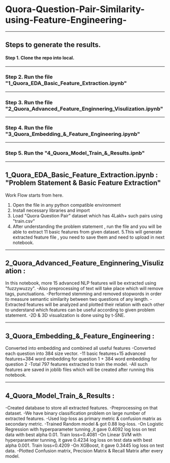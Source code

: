 # Quora-Question-Pair-Similarity-using-Feature-Engineering-

---

## **Steps to generate the results.**
#### **Step 1.** Clone the repo into local.
---
### **Step 2.** Run the file "1_Quora_EDA_Basic_Feature_Extraction.ipynb"
---
### **Step 3.** Run the file "2_Quora_Advanced_Feature_Enginnering_Visulization.ipynb"
---
### **Step 4.** Run the file "3_Quora_Embedding_&_Feature_Engineering.ipynb"
---
### **Step 5.** Run the "4_Quora_Model_Train_&_Results.ipnb"

---

## 1_Quora_EDA_Basic_Feature_Extraction.ipynb : "Problem Statement & Basic Feature Extraction"
Work Flow starts from here.
1. Open the file in any python compatible environment 
2. Install necessary libraries and import
3. Load "Quora Question Pair" dataset which has 4Lakh+ such pairs using "train.csv"
4. After understanding the problem statement , run the file and you will be able to extract 11 basic features from given dataset.
5.This will generate extracted feature file , you need to save them and need to upload in next notebook.

---

## 2_Quora_Advanced_Feature_Enginnering_Visulization : 
In this notebook, more 15 advanced NLP features will be extracted using "fuzzywuzzy".
-Also preprocessing of text will take place which will remove tags, punctuations.
-Performed stemming and removed stopwords in order to measure semantic similarity between two questions of any length.
-Extracted features will be analyzed and plotted their relation with each other to understand which features can be useful according to given problem statement.
-2D & 3D visualization is done using by t-SNE.

---

## 3_Quora_Embedding_&_Feature_Engineering :
Converted into embedding and combined all useful features
-Converted each question into 384 size vector.
-11 basic features+15 advanced features+384 word embedding for question 1 + 384 word embedding for question 2
-Total  797 features extracted to train the model.
-All such features are saved in joblib files which will be created after running this notebook.

---

## 4_Quora_Model_Train_&_Results :
-Created database to store all extracted features.
-Preprocessing on that dataset.
-We have binary classification problem on large number of extracted features.
-Used log-loss as primary metric & confusion matrix as secondary metric.
-Trained Random model & got 0.88 log-loss.
-On Logistic Regression with hyperparameter tunning ,it  gave 0.4092 log loss on test data with best alpha 0.01. Train loss=0.4081
-On Linear SVM with hyperparameter tunning, it gave 0.4234 log loss on test data with best alpha 0.001. Train loss=0.4209
-On XGBoost, it gave 0.3445 log loss on test data.
-Plotted Confusion matrix, Precision Matrix & Recall Matrix after every model.
